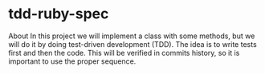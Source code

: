 # tdd-ruby-spec
About In this project we will implement a class with some methods, but we will do it by doing test-driven development (TDD). The idea is to write tests first and then the code. This will be verified in commits history, so it is important to use the proper sequence.
